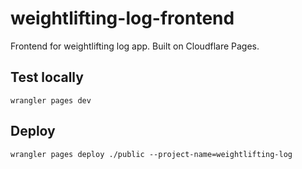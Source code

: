 # weightlifting-log-frontend
Frontend for weightlifting log app. Built on Cloudflare Pages.

## Test locally
```
wrangler pages dev
```

## Deploy
```
wrangler pages deploy ./public --project-name=weightlifting-log
```

